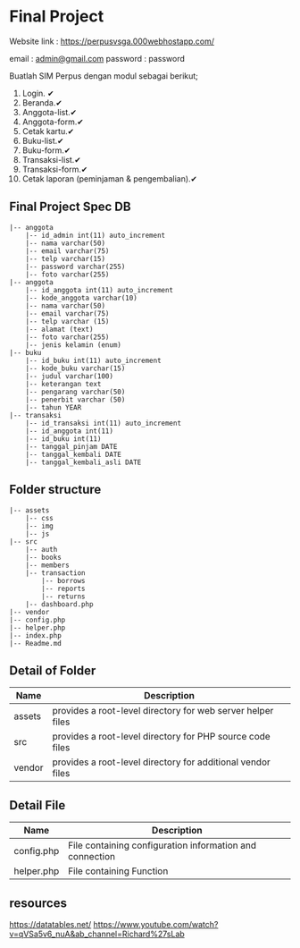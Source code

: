 # Final Project

Website link :
<https://perpusvsga.000webhostapp.com/>

email : admin@gmail.com
password : password

Buatlah SIM Perpus dengan modul sebagai berikut;

1. Login. ✔
2. Beranda.✔
3. Anggota-list.✔
4. Anggota-form.✔
5. Cetak kartu.✔
6. Buku-list.✔
7. Buku-form.✔
8. Transaksi-list.✔
9. Transaksi-form.✔
10. Cetak laporan (peminjaman & pengembalian).✔

## Final Project Spec DB

    |-- anggota
        |-- id_admin int(11) auto_increment
        |-- nama varchar(50)
        |-- email varchar(75)
        |-- telp varchar(15)
        |-- password varchar(255)
        |-- foto varchar(255)
    |-- anggota
        |-- id_anggota int(11) auto_increment
        |-- kode_anggota varchar(10)
        |-- nama varchar(50)
        |-- email varchar(75)
        |-- telp varchar (15)
        |-- alamat (text)
        |-- foto varchar(255)
        |-- jenis kelamin (enum)
    |-- buku
        |-- id_buku int(11) auto_increment
        |-- kode_buku varchar(15)
        |-- judul varchar(100)
        |-- keterangan text
        |-- pengarang varchar(50)
        |-- penerbit varchar (50)
        |-- tahun YEAR
    |-- transaksi
        |-- id_transaksi int(11) auto_increment
        |-- id_anggota int(11)
        |-- id_buku int(11)
        |-- tanggal_pinjam DATE
        |-- tanggal_kembali DATE
        |-- tanggal_kembali_asli DATE

## Folder structure

    |-- assets
        |-- css
        |-- img
        |-- js
    |-- src
        |-- auth
        |-- books
        |-- members
        |-- transaction
            |-- borrows
            |-- reports
            |-- returns
        |-- dashboard.php
    |-- vendor
    |-- config.php
    |-- helper.php
    |-- index.php
    |-- Readme.md

## Detail of Folder

| Name   | Description                                                 |
| ------ | ----------------------------------------------------------- |
| assets | provides a root-level directory for web server helper files |
| src    | provides a root-level directory for PHP source code files   |
| vendor | provides a root-level directory for additional vendor files |

## Detail File

| Name       | Description                                              |
| ---------- | -------------------------------------------------------- |
| config.php | File containing configuration information and connection |
| helper.php | File containing Function                                 |

## resources

<https://datatables.net/>
<https://www.youtube.com/watch?v=qVSa5v6_nuA&ab_channel=Richard%27sLab>

